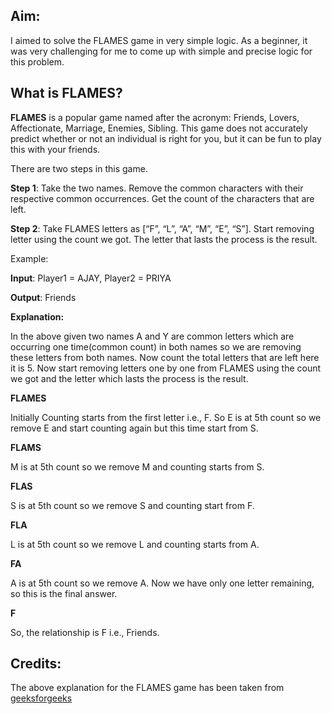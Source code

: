 ## Aim:
I aimed to solve the FLAMES game in very simple logic. As a beginner, it was very challenging for me to come up with simple and precise logic for this problem.

## What is FLAMES?
**FLAMES** is a popular game named after the acronym: Friends, Lovers, Affectionate, Marriage, Enemies, Sibling. This game does not accurately predict whether or not an individual is right for you, but it can be fun to play this with your friends.

There are two steps in this game.

**Step 1**: Take the two names.
Remove the common characters with their respective common occurrences. Get the count of the characters that are left.

**Step 2**: Take FLAMES letters as [“F”, “L”, “A”, “M”, “E”, “S”].
Start removing letter using the count we got. The letter that lasts the process is the result.

Example:

 **Input**: Player1 = AJAY, Player2 = PRIYA
 
**Output**: Friends

**Explanation:**

In the above given two names A and Y are common letters which are occurring one time(common count) in both names so we are removing these letters from both names. Now count the total letters that are left here it is 5. Now start removing letters one by one from FLAMES using the count we got and the letter which lasts the process is the result.
 

**FLAMES**

Initially Counting starts from the first letter i.e., F. So E is at 5th count so we remove E and start counting again but this time start from S.

**FLAMS**

M is at 5th count so we remove M and counting starts from S.

**FLAS**

S is at 5th count so we remove S and counting start from F.

**FLA**

L is at 5th count so we remove L and counting starts from A.

**FA**

A is at 5th count so we remove A. Now we have only one letter remaining, so this is the final answer.

**F**

So, the relationship is F i.e., Friends.

## Credits:
The above explanation for the FLAMES game has been taken from [geeksforgeeks](https://www.geeksforgeeks.org/program-to-implement-flames-game/)
